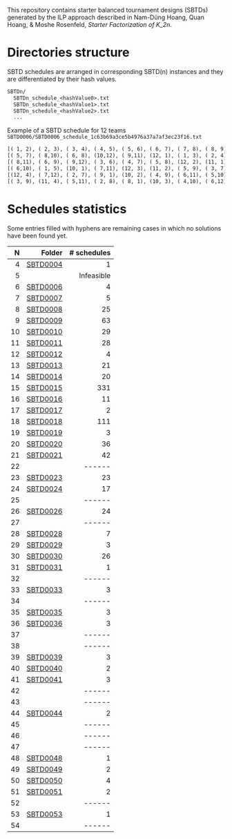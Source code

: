 This repository contains starter balanced tournament designs (SBTDs) generated by the ILP approach described in Nam-Dũng Hoang, Quan Hoang, & Moshe Rosenfeld, _Starter Factorization of K_2n_.

# Directories structure

SBTD schedules are arranged in corresponding SBTD(n) instances and they are differentiated by their hash values.

```txt
SBTDn/
  SBTDn_schedule_<hashValue0>.txt
  SBTDn_schedule_<hashValue1>.txt
  SBTDn_schedule_<hashValue2>.txt
  ...
```

Example of a SBTD schedule for 12 teams `SBTD0006/SBTD0006_schedule_1c63b69a3ce5b4976a37a7af3ec23f16.txt`

```txt
[( 1, 2), ( 2, 3), ( 3, 4), ( 4, 5), ( 5, 6), ( 6, 7), ( 7, 8), ( 8, 9), ( 9,10), (10,11), (11,12)]
[( 5, 7), ( 8,10), ( 6, 8), (10,12), ( 9,11), (12, 1), ( 1, 3), ( 2, 4), ( 4, 6), ( 7, 9), ( 3, 5)]
[( 8,11), ( 6, 9), ( 9,12), ( 3, 6), ( 4, 7), ( 5, 8), (12, 2), (11, 1), ( 2, 5), ( 1, 4), ( 7,10)]
[( 6,10), ( 1, 5), (10, 1), ( 7,11), (12, 3), (11, 2), ( 5, 9), ( 3, 7), ( 8,12), ( 2, 6), ( 4, 8)]
[(12, 4), ( 7,12), ( 2, 7), ( 9, 1), (10, 2), ( 4, 9), ( 6,11), ( 5,10), (11, 3), ( 3, 8), ( 1, 6)]
[( 3, 9), (11, 4), ( 5,11), ( 2, 8), ( 8, 1), (10, 3), ( 4,10), ( 6,12), ( 1, 7), (12, 5), ( 9, 2)]
```

# Schedules statistics

Some entries filled with hyphens are remaining cases in which no solutions have been found yet.

|  N |                                                                       Folder | # schedules |
|---:|-----------------------------------------------------------------------------:|------------:|
|  4 | [SBTD0004](https://github.com/quanhoang-pm/SBTDSolutions/tree/main/SBTD0004) |           1 |
|  5 |                                                                              |  Infeasible |
|  6 | [SBTD0006](https://github.com/quanhoang-pm/SBTDSolutions/tree/main/SBTD0006) |           4 |
|  7 | [SBTD0007](https://github.com/quanhoang-pm/SBTDSolutions/tree/main/SBTD0007) |           5 |
|  8 | [SBTD0008](https://github.com/quanhoang-pm/SBTDSolutions/tree/main/SBTD0008) |          25 |
|  9 | [SBTD0009](https://github.com/quanhoang-pm/SBTDSolutions/tree/main/SBTD0009) |          63 |
| 10 | [SBTD0010](https://github.com/quanhoang-pm/SBTDSolutions/tree/main/SBTD0010) |          29 |
| 11 | [SBTD0011](https://github.com/quanhoang-pm/SBTDSolutions/tree/main/SBTD0011) |          28 |
| 12 | [SBTD0012](https://github.com/quanhoang-pm/SBTDSolutions/tree/main/SBTD0012) |           4 |
| 13 | [SBTD0013](https://github.com/quanhoang-pm/SBTDSolutions/tree/main/SBTD0013) |          21 |
| 14 | [SBTD0014](https://github.com/quanhoang-pm/SBTDSolutions/tree/main/SBTD0014) |          20 |
| 15 | [SBTD0015](https://github.com/quanhoang-pm/SBTDSolutions/tree/main/SBTD0015) |         331 |
| 16 | [SBTD0016](https://github.com/quanhoang-pm/SBTDSolutions/tree/main/SBTD0016) |          11 |
| 17 | [SBTD0017](https://github.com/quanhoang-pm/SBTDSolutions/tree/main/SBTD0017) |           2 |
| 18 | [SBTD0018](https://github.com/quanhoang-pm/SBTDSolutions/tree/main/SBTD0018) |         111 |
| 19 | [SBTD0019](https://github.com/quanhoang-pm/SBTDSolutions/tree/main/SBTD0019) |           3 |
| 20 | [SBTD0020](https://github.com/quanhoang-pm/SBTDSolutions/tree/main/SBTD0020) |          36 |
| 21 | [SBTD0021](https://github.com/quanhoang-pm/SBTDSolutions/tree/main/SBTD0021) |          42 |
| 22 |                                                                              |      ------ |
| 23 | [SBTD0023](https://github.com/quanhoang-pm/SBTDSolutions/tree/main/SBTD0023) |          23 |
| 24 | [SBTD0024](https://github.com/quanhoang-pm/SBTDSolutions/tree/main/SBTD0024) |          17 |
| 25 |                                                                              |      ------ |
| 26 | [SBTD0026](https://github.com/quanhoang-pm/SBTDSolutions/tree/main/SBTD0026) |          24 |
| 27 |                                                                              |      ------ |
| 28 | [SBTD0028](https://github.com/quanhoang-pm/SBTDSolutions/tree/main/SBTD0028) |           7 |
| 29 | [SBTD0029](https://github.com/quanhoang-pm/SBTDSolutions/tree/main/SBTD0029) |           3 |
| 30 | [SBTD0030](https://github.com/quanhoang-pm/SBTDSolutions/tree/main/SBTD0030) |          26 |
| 31 | [SBTD0031](https://github.com/quanhoang-pm/SBTDSolutions/tree/main/SBTD0031) |           1 |
| 32 |                                                                              |      ------ |
| 33 | [SBTD0033](https://github.com/quanhoang-pm/SBTDSolutions/tree/main/SBTD0033) |           3 |
| 34 |                                                                              |      ------ |
| 35 | [SBTD0035](https://github.com/quanhoang-pm/SBTDSolutions/tree/main/SBTD0035) |           3 |
| 36 | [SBTD0036](https://github.com/quanhoang-pm/SBTDSolutions/tree/main/SBTD0036) |           3 |
| 37 |                                                                              |      ------ |
| 38 |                                                                              |      ------ |
| 39 | [SBTD0039](https://github.com/quanhoang-pm/SBTDSolutions/tree/main/SBTD0039) |           3 |
| 40 | [SBTD0040](https://github.com/quanhoang-pm/SBTDSolutions/tree/main/SBTD0040) |           2 |
| 41 | [SBTD0041](https://github.com/quanhoang-pm/SBTDSolutions/tree/main/SBTD0041) |           3 |
| 42 |                                                                              |      ------ |
| 43 |                                                                              |      ------ |
| 44 | [SBTD0044](https://github.com/quanhoang-pm/SBTDSolutions/tree/main/SBTD0044) |           2 |
| 45 |                                                                              |      ------ |
| 46 |                                                                              |      ------ |
| 47 |                                                                              |      ------ |
| 48 | [SBTD0048](https://github.com/quanhoang-pm/SBTDSolutions/tree/main/SBTD0048) |           1 |
| 49 | [SBTD0049](https://github.com/quanhoang-pm/SBTDSolutions/tree/main/SBTD0049) |           2 |
| 50 | [SBTD0050](https://github.com/quanhoang-pm/SBTDSolutions/tree/main/SBTD0050) |           4 |
| 51 | [SBTD0051](https://github.com/quanhoang-pm/SBTDSolutions/tree/main/SBTD0051) |           2 |
| 52 |                                                                              |      ------ |
| 53 | [SBTD0053](https://github.com/quanhoang-pm/SBTDSolutions/tree/main/SBTD0053) |           1 |
| 54 |                                                                              |      ------ |
